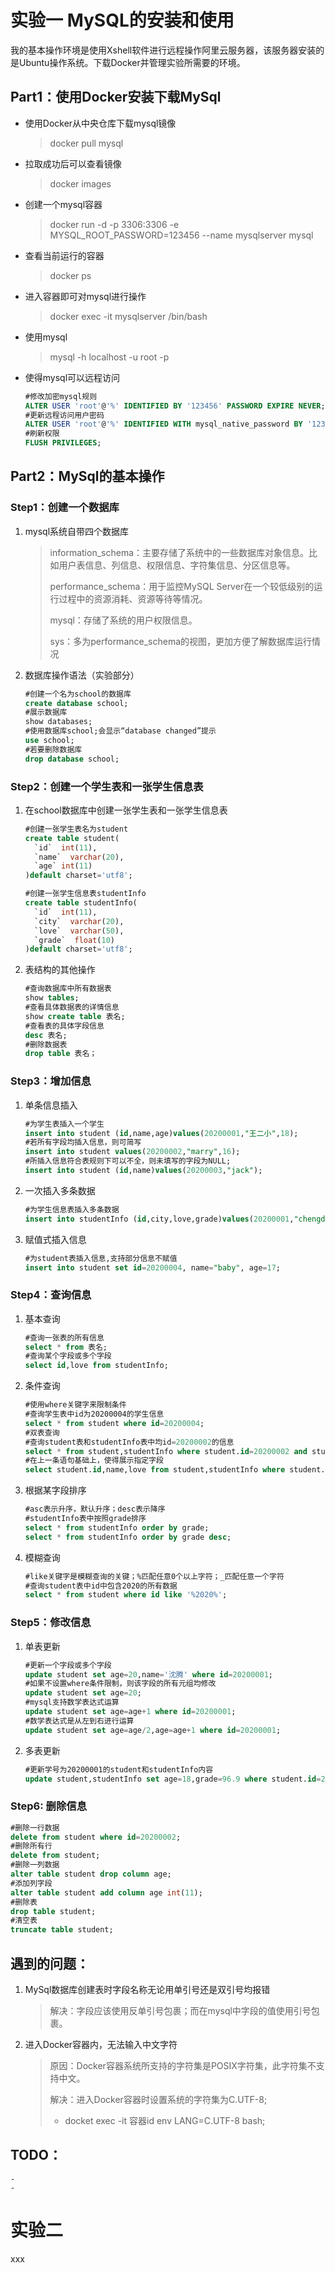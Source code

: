  # 实验一 MySQL的安装和使用

 我的基本操作环境是使用Xshell软件进行远程操作阿里云服务器，该服务器安装的是Ubuntu操作系统。下载Docker并管理实验所需要的环境。

## Part1：使用Docker安装下载MySql
 * 使用Docker从中央仓库下载mysql镜像
 	> docker pull mysql
 * 拉取成功后可以查看镜像
	> docker images
 * 创建一个mysql容器
	> docker run -d -p 3306:3306 -e MYSQL_ROOT_PASSWORD=123456 --name mysqlserver mysql
 * 查看当前运行的容器
	> docker ps
 * 进入容器即可对mysql进行操作
	> docker exec -it  mysqlserver /bin/bash
 * 使用mysql
	> mysql -h localhost -u root -p 
 * 使得mysql可以远程访问
	```sql
	#修改加密mysql规则
	ALTER USER 'root'@'%' IDENTIFIED BY '123456' PASSWORD EXPIRE NEVER;
	#更新远程访问用户密码
	ALTER USER 'root'@'%' IDENTIFIED WITH mysql_native_password BY '123456';
	#刷新权限
	FLUSH PRIVILEGES;
	```
 ## Part2：MySql的基本操作
 ### Step1：创建一个数据库
 1. mysql系统自带四个数据库
	> information_schema：主要存储了系统中的一些数据库对象信息。比如用户表信息、列信息、权限信息、字符集信息、分区信息等。
	>
	> performance_schema：用于监控MySQL Server在一个较低级别的运行过程中的资源消耗、资源等待等情况。
	>
	> mysql：存储了系统的用户权限信息。
	>
	>sys：多为performance_schema的视图，更加方便了解数据库运行情况
 2. 数据库操作语法（实验部分）
	 ```sql
	 #创建一个名为school的数据库
	 create database school;
	 #展示数据库
	 show databases;
	 #使用数据库school;会显示“database changed”提示
	 use school;	
	 #若要删除数据库
	 drop database school;
	 ```

 ### Step2：创建一个学生表和一张学生信息表
 1. 在school数据库中创建一张学生表和一张学生信息表
	```sql
	#创建一张学生表名为student
	create table student(
	  `id`  int(11),
	  `name`  varchar(20),
	  `age` int(11)
	)default charset='utf8';

	#创建一张学生信息表studentInfo
	create table studentInfo(
	  `id`  int(11),
	  `city`  varchar(20),
	  `love`  varchar(50),
	  `grade`  float(10)	 
	)default charset='utf8';
	```
 2. 表结构的其他操作
	```sql
	#查询数据库中所有数据表
	show tables;
	#查看具体数据表的详情信息
	show create table 表名;
	#查看表的具体字段信息
	desc 表名;
	#删除数据表
	drop table 表名；
	```

 ### Step3：增加信息
 1. 单条信息插入
	```sql
	#为学生表插入一个学生
	insert into student (id,name,age)values(20200001,"王二小",18);
	#若所有字段均插入信息，则可简写
	insert into student values(20200002,"marry",16);
	#所插入信息符合表规则下可以不全，则未填写的字段为NULL;
	insert into student (id,name)values(20200003,"jack");
	```
 2. 一次插入多条数据
	```sql
	#为学生信息表插入多条数据
	insert into studentInfo (id,city,love,grade)values(20200001,"chengdu","baskeball",98.50),(20200002,"xian","swimming",80.98),(20200003,"changsha","run",90.00);
	```
 3. 赋值式插入信息
	```sql
	#为student表插入信息,支持部分信息不赋值
	insert into student set id=20200004, name="baby", age=17;
	```

 ### Step4：查询信息
 1. 基本查询
	```sql
	#查询一张表的所有信息
	select * from 表名;
	#查询某个字段或多个字段
	select id,love from studentInfo;
	```
 2. 条件查询
	```sql
	#使用where关键字来限制条件
	#查询学生表中id为20200004的学生信息
	select * from student where id=20200004;
	#双表查询
	#查询student表和studentInfo表中均id=20200002的信息
	select * from student,studentInfo where student.id=20200002 and student.id=studentInfo.id;
	#在上一条语句基础上，使得展示指定字段
	select student.id,name,love from student,studentInfo where student.id=20200002 and student.id=studentInfo.id;
	```
 3. 根据某字段排序
	```sql
	#asc表示升序，默认升序；desc表示降序
	#studentInfo表中按照grade排序
	select * from studentInfo order by grade;
	select * from studentInfo order by grade desc;
	```
 4. 模糊查询
	```sql
	#like关键字是模糊查询的关键；%匹配任意0个以上字符；_匹配任意一个字符
	#查询student表中id中包含2020的所有数据
	select * from student where id like '%2020%';
	```

 ### Step5：修改信息
 1. 单表更新
	```sql
	#更新一个字段或多个字段
	update student set age=20,name='沈腾' where id=20200001;
	#如果不设置where条件限制，则该字段的所有元组均修改
	update student set age=20;
	#mysql支持数学表达式运算
	update student set age=age+1 where id=20200001;
	#数学表达式是从左到右进行运算
	update student set age=age/2,age=age+1 where id=20200001;
	```
 2. 多表更新
	```sql
	#更新学号为20200001的student和studentInfo内容
	update student,studentInfo set age=18,grade=96.9 where student.id=20200001 and student.id=studentInfo.id;
	```

 ### Step6: 删除信息
 ```sql
 #删除一行数据
 delete from student where id=20200002;
 #删除所有行
 delete from student;
 #删除一列数据
 alter table student drop column age; 
 #添加列字段
 alter table student add column age int(11);
 #删除表
 drop table student;
 #清空表
 truncate table student;
 ```

 ## 遇到的问题：
 1. MySql数据库创建表时字段名称无论用单引号还是双引号均报错
 	> 解决：字段应该使用反单引号包裹；而在mysql中字段的值使用引号包裹。
 2. 进入Docker容器内，无法输入中文字符
	> 原因：Docker容器系统所支持的字符集是POSIX字符集，此字符集不支持中文。
	>
	> 解决：进入Docker容器时设置系统的字符集为C.UTF-8;
	>-  docket exec -it 容器id env LANG=C.UTF-8 bash;


 ## TODO：

 	- 
 	- 

 # 实验二

xxx